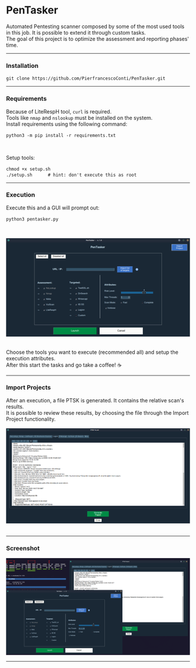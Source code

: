 # PenTasker
Automated Pentesting scanner composed by some of the most used tools in this job. It is possible to extend it through custom tasks.<br>
The goal of this project is to optimize the assessment and reporting phases' time.<hr>

### Installation
```
git clone https://github.com/PierfrancescoConti/PenTasker.git
```
<hr>

### Requirements
Because of LiteRespH tool, `curl` is required.<br>
Tools like `nmap` and `nslookup` must be installed on the system.<br>
Install requirements using the following command:
```
python3 -m pip install -r requirements.txt
```

<br>

Setup tools:
```
chmod +x setup.sh
./setup.sh      # hint: don't execute this as root
```
<hr>


### Execution
Execute this and a GUI will prompt out:
```
python3 pentasker.py
```
<br>

![Screenshot](Screenshots/main-GUI.png) <br><br>

Choose the tools you want to execute (recommended all) and setup the execution attributes.<br>
After this start the tasks and go take a coffee! ☕️
<hr>

### Import Projects
After an execution, a file PTSK is generated. It contains the relative scan's results.<br>
It is possible to review these results, by choosing the file through the Import Project functionality.<br><br>
![Screenshot](Screenshots/Out-display.png) <br><br>
<hr>


### Screenshot

![Screenshot](Screenshots/Overview.png) 
<hr>


